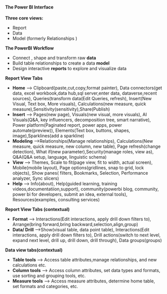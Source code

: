 #### The Power BI Interface 
**Three core views:**
- Report
- Data
- Model (formerly Relationships )


**The PowerBI Workflow**
- Connect , shape and transform raw **data**
- Build table relationships to create a data **model**
- Design interactive **reports** to explore and visualize data

**Report View Tabs**
- **Home** --> Clipboard(paste,cut,copy,format painter), Data connectors(get data, excel workbook,data hub,sql server,enter data, dataverse,recent sources), Queries(transform data(Edit Queries, refresh), Insert(New Visual, Text box, More visuals), Calculations(new measure, quick measure),Sensitivity(sensitivity),Share(Publish)
- **Insert** --> Pages(new page), Visuals(new visual, more visuals), AI Visuals(Q&A, key influencers, decomposition tree, smart narrative), Power platform(Paginated report, power apps, power automate(preview)), Elements(Text box, buttons, shapes, image),Sparklines(add a sparkline)
- **Modeling** -->Relationships(Manage relationships), Calculations(New measure, quick measure, new column, new table), Page refresh(change detection), What if(new parameter),Security(manage roles, view as), Q&A(Q&A setup, language, linguistic schema)
- **View** --> Themes, Scale to fit(page view, fit to width, actual screen), Mobile(mobile layout), Page options(gridlines, snap to grid, lock objects), Show panes( filters, Bookmarks, Selection, Performance analyzer, Sync slicers)
- **Help** --> Info(about), Help(guided learning, training videos,documentatiion,support), community(powerbi blog, community, power bi for developers, submit an idea, external tools), Resources(examples, consulting services)

**Report View Tabs (contextual)**
- **Format** --> Interactions(Edit interactions, apply drill down filters to), Arrange(bring forward,bring backward,selection,align,group)
- **Data/ Drill** -->Show(visual table, data point table), Interactions(Edit interactions, apply drill down filters to), Drill actions(switch to next level, expand next level, drill up, drill down, drill through), Data groups(groups)

**Data view tabs(contextual)**

 - **Table tools** --> Access table attributes,manage relationships, and new calculations etc.
 - **Column tools** --> Access column attributes, set data types and formats, use sorting and grouping tools, etc.
 - **Measure tools** --> Access measure attributes, determine home table, set formats and categories, etc.

